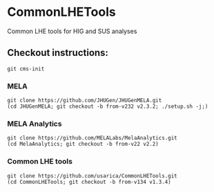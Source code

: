 # CommonLHETools

Common LHE tools for HIG and SUS analyses

## Checkout instructions:

```
git cms-init
```

### MELA

```
git clone https://github.com/JHUGen/JHUGenMELA.git
(cd JHUGenMELA; git checkout -b from-v232 v2.3.2; ./setup.sh -j;)
```

### MELA Analytics

```
git clone https://github.com/MELALabs/MelaAnalytics.git
(cd MelaAnalytics; git checkout -b from-v22 v2.2)
```

### Common LHE tools
```
git clone https://github.com/usarica/CommonLHETools.git
(cd CommonLHETools; git checkout -b from-v134 v1.3.4)
```
